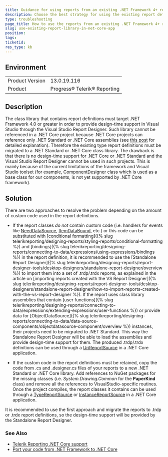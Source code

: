 ```yaml
---
title: Guidance for using reports from an existing .NET Framework 4+ report library in a .NET Core application
description: Choose the best strategy for using the existing report definitions from a .NET Framework 4.0 class library in a .NET Core application.
type: troubleshooting
page_title: How to use the reports from an existing .NET Framework 4+ report library in a .NET Core application
slug: use-existing-report-library-in-net-core-app
position: 
tags: 
ticketid:
res_type: kb
---
```


## Environment
<table>
	<tr>
		<td>Product Version</td>
		<td>13.0.19.116</td>
	</tr>
	<tr>
		<td>Product</td>
		<td>Progress® Telerik® Reporting</td>
	</tr>
</table>

## Description
The class library that contains report definitions must target .NET Framework 4.0 or greater in order to provide design-time support in Visual Studio through the Visual Studio Report Designer.
Such library cannot be referenced in a .NET Core project because .NET Core projects can reference only .NET Standard or .NET Core assemblies (see [this post](https://www.hanselman.com/blog/HowToReferenceANETCoreLibraryInWinFormsOrNETStandardExplained.aspx) for detailed explanation).
Therefore the existing type report definitions must be migrated to a .NET Standard or .NET Core class library. 
The drawback is that there is no design-time support for .NET Core or .NET Standard and the Visual Studio Report Designer cannot be used in such projects.
This is mainly because of the current limitations of the framework and Visual Studio toolset (for example, [ComponentDesigner](https://docs.microsoft.com/en-us/dotnet/api/system.componentmodel.design.componentdesigner?view=netframework-4.7.2) class which is used as a base class for our components, is not yet supported by .NET Core framework).

## Solution
There are two approaches to resolve the problem depending on the amount of custom code used in the report definitions.
* If the report classes *do not* contain custom code (i.e. handlers for events like [NeedDataSource](https://docs.telerik.com/reporting/api/Telerik.Reporting.DataItem.html#Telerik_Reporting_DataItem_NeedDataSource), 
[ItemDataBound](https://docs.telerik.com/reporting/api/Telerik.Reporting.ReportItemBase.html#collapsible-Telerik_Reporting_ReportItemBase_ItemDataBound), etc.) or this code can be substituted
with [conditional formatting]({% slug telerikreporting/designing-reports/styling-reports/conditional-formatting %})
and [bindings]({% slug telerikreporting/designing-reports/connecting-to-data/expressions/using-expressions/bindings %}) in the report definition, it is recommended to use the 
[Standalone Report Designer]({% slug telerikreporting/designing-reports/report-designer-tools/desktop-designers/standalone-report-designer/overview %}) to import them into a set of .trdp/.trdx reports, as explained in the article on [importing reports created with the VS Report Designer]({% slug telerikreporting/designing-reports/report-designer-tools/desktop-designers/standalone-report-designer/how-to-import-reports-created-with-the-vs-report-designer %}).
If the report uses class library assemblies that contain [user functions]({% slug telerikreporting/designing-reports/connecting-to-data/expressions/extending-expressions/user-functions %}) or provide data for [ObjectDataSource]({% slug telerikreporting/designing-reports/connecting-to-data/data-source-components/objectdatasource-component/overview %}) instances, their projects need to be migrated to .NET Standard. This way the Standalone Report Designer will be able to load the assemblies and provide design-time support for them.
The produced .trdp/.trdx definitions can be used through a [UriReportSource](../t-telerik-reporting-urireportsource) in a .NET Core application.

* If the custom code in the report definitions must be retained, copy the code from .cs and .designer.cs files of your reports to a new .NET Standard or .NET Core library. 
Add references to NuGet packages for the missing classes (i.e. *System.Drawing.Common* for the **PaperKind** class) and remove all the references to VisualStudio-specific routines. 
Once the project compiles, the report classes it contains can be used through a [TypeReportSource](../t-telerik-reporting-typereportsource)
or [InstanceReportSource](../t-telerik-reporting-instancereportsource) in a .NET Core application.

It is recommended to use the first approach and migrate the reports to .trdp or .trdx report definitions, 
so the design-time support will be provided by the Standalone Report Designer. 

### See Also
* [Telerik Reporting .NET Core support](../use-reports-in-net-core-apps)
* [Port your code from .NET Framework to .NET Core](https://docs.microsoft.com/en-us/dotnet/core/porting/)
